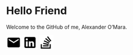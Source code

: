 # Hello Friend

Welcome to the GitHub of me, Alexander O’Mara.

<a href="https://alexomara.com/contact/"><img src="https://raw.githubusercontent.com/AlexanderOMara/AlexanderOMara/master/mdi/email.svg" width="40" height="40" title="Contact"></a>
<a href="https://www.linkedin.com/in/alexanderomara"><img src="https://raw.githubusercontent.com/AlexanderOMara/AlexanderOMara/master/mdi/linkedin.svg" width="40" height="40" title="LinkedIn"></a>
<a href="https://stackoverflow.com/cv/alexanderomara"><img src="https://raw.githubusercontent.com/AlexanderOMara/AlexanderOMara/master/mdi/stack-overflow.svg" width="40" height="40" title="StackOverflow"></a>
